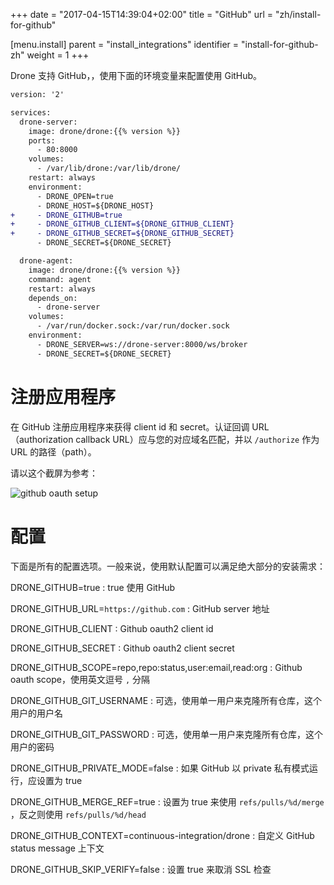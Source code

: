 +++
date = "2017-04-15T14:39:04+02:00"
title = "GitHub"
url = "zh/install-for-github"

[menu.install]
  parent = "install_integrations"
  identifier = "install-for-github-zh"
  weight = 1
+++

<!--Drone comes with built-in support for GitHub and GitHub Enterprise. To enable GitHub you should configure the Drone container using the following environment variables:-->

Drone 支持 GitHub，，使用下面的环境变量来配置使用 GitHub。

```diff
version: '2'

services:
  drone-server:
    image: drone/drone:{{% version %}}
    ports:
      - 80:8000
    volumes:
      - /var/lib/drone:/var/lib/drone/
    restart: always
    environment:
      - DRONE_OPEN=true
      - DRONE_HOST=${DRONE_HOST}
+     - DRONE_GITHUB=true
+     - DRONE_GITHUB_CLIENT=${DRONE_GITHUB_CLIENT}
+     - DRONE_GITHUB_SECRET=${DRONE_GITHUB_SECRET}
      - DRONE_SECRET=${DRONE_SECRET}

  drone-agent:
    image: drone/drone:{{% version %}}
    command: agent
    restart: always
    depends_on:
      - drone-server
    volumes:
      - /var/run/docker.sock:/var/run/docker.sock
    environment:
      - DRONE_SERVER=ws://drone-server:8000/ws/broker
      - DRONE_SECRET=${DRONE_SECRET}
```

<!--# Registration-->

# 注册应用程序

<!--Register your application with GitHub to create your client id and secret. It is very import the authorization callback URL matches your http(s) scheme and hostname exactly with `/authorize` as the path.-->

在 GitHub 注册应用程序来获得 client id 和 secret。认证回调 URL（authorization callback URL）应与您的对应域名匹配，并以 `/authorize` 作为 URL 的路径（path）。

<!--Please use this screenshot for reference:-->

请以这个截屏为参考：

![github oauth setup](images/github_oauth.png)

<!--# Configuration-->

# 配置

<!--This is a full list of configuration options. Please note that many of these options use default configuration values that should work for the majority of installations.-->

下面是所有的配置选项。一般来说，使用默认配置可以满足绝大部分的安装需求：


<!--DRONE_GITHUB=true
: Set to true to enable the GitHub driver.

DRONE_GITHUB_URL=`https://github.com`
: GitHub server address.

DRONE_GITHUB_CLIENT
: Github oauth2 client id.

DRONE_GITHUB_SECRET
: Github oauth2 client secret.

DRONE_GITHUB_SCOPE=repo,repo:status,user:email,read:org
: Comma-separated Github oauth scope.

DRONE_GITHUB_GIT_USERNAME
: Optional. Use a single machine account username to clone all repositories.

DRONE_GITHUB_GIT_PASSWORD
: Optional. Use a single machine account password to clone all repositories.

DRONE_GITHUB_PRIVATE_MODE=false
: Set to true if Github is running in private mode.

DRONE_GITHUB_MERGE_REF=true
: Set to true to use the `refs/pulls/%d/merge` vs `refs/pulls/%d/head`

DRONE_GITHUB_CONTEXT=continuous-integration/drone
: Customize the GitHub status message context

DRONE_GITHUB_SKIP_VERIFY=false
: Set to true to disable SSL verification.-->

DRONE_GITHUB=true
: true 使用 GitHub

DRONE_GITHUB_URL=`https://github.com`
: GitHub server 地址

DRONE_GITHUB_CLIENT
: Github oauth2 client id

DRONE_GITHUB_SECRET
: Github oauth2 client secret

DRONE_GITHUB_SCOPE=repo,repo:status,user:email,read:org
: Github oauth scope，使用英文逗号 `,` 分隔

DRONE_GITHUB_GIT_USERNAME
: 可选，使用单一用户来克隆所有仓库，这个用户的用户名

DRONE_GITHUB_GIT_PASSWORD
: 可选，使用单一用户来克隆所有仓库，这个用户的密码

DRONE_GITHUB_PRIVATE_MODE=false
: 如果 GitHub 以 private 私有模式运行，应设置为 true 

DRONE_GITHUB_MERGE_REF=true
: 设置为 true 来使用 `refs/pulls/%d/merge` ，反之则使用 `refs/pulls/%d/head`

DRONE_GITHUB_CONTEXT=continuous-integration/drone
: 自定义 GitHub status message 上下文

DRONE_GITHUB_SKIP_VERIFY=false
: 设置 true 来取消 SSL 检查
